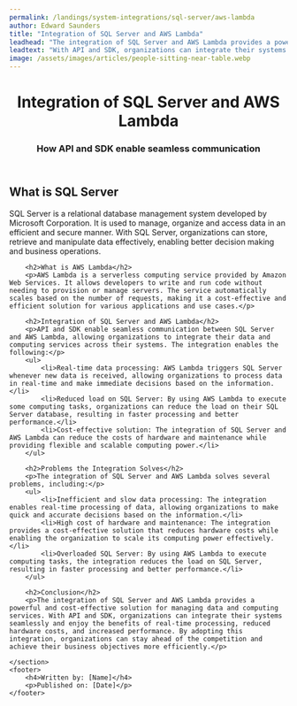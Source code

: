```yaml
---
permalink: /landings/system-integrations/sql-server/aws-lambda
author: Edward Saunders
title: "Integration of SQL Server and AWS Lambda"
leadhead: "The integration of SQL Server and AWS Lambda provides a powerful and cost-effective solution for managing data and computing services"
leadtext: "With API and SDK, organizations can integrate their systems seamlessly and enjoy the benefits of real-time processing, reduced hardware costs, and increased performance. By adopting this integration, organizations can stay ahead of the competition and achieve their business objectives more efficiently."
image: /assets/images/articles/people-sitting-near-table.webp
---
```

<div class="arttext">	<header>
		<h1>Integration of SQL Server and AWS Lambda</h1>
		<h3>How API and SDK enable seamless communication</h3>
	</header>
	<section>
		<h2>What is SQL Server</h2>
		<p>SQL Server is a relational database management system developed by Microsoft Corporation. It is used to manage, organize and access data in an efficient and secure manner. With SQL Server, organizations can store, retrieve and manipulate data effectively, enabling better decision making and business operations.</p>

		<h2>What is AWS Lambda</h2>
		<p>AWS Lambda is a serverless computing service provided by Amazon Web Services. It allows developers to write and run code without needing to provision or manage servers. The service automatically scales based on the number of requests, making it a cost-effective and efficient solution for various applications and use cases.</p>

		<h2>Integration of SQL Server and AWS Lambda</h2>
		<p>API and SDK enable seamless communication between SQL Server and AWS Lambda, allowing organizations to integrate their data and computing services across their systems. The integration enables the following:</p>
		<ul>
			<li>Real-time data processing: AWS Lambda triggers SQL Server whenever new data is received, allowing organizations to process data in real-time and make immediate decisions based on the information.</li>
			<li>Reduced load on SQL Server: By using AWS Lambda to execute some computing tasks, organizations can reduce the load on their SQL Server database, resulting in faster processing and better performance.</li>
			<li>Cost-effective solution: The integration of SQL Server and AWS Lambda can reduce the costs of hardware and maintenance while providing flexible and scalable computing power.</li>
		</ul>

		<h2>Problems the Integration Solves</h2>
		<p>The integration of SQL Server and AWS Lambda solves several problems, including:</p>
		<ul>
			<li>Inefficient and slow data processing: The integration enables real-time processing of data, allowing organizations to make quick and accurate decisions based on the information.</li>
			<li>High cost of hardware and maintenance: The integration provides a cost-effective solution that reduces hardware costs while enabling the organization to scale its computing power effectively.</li>
			<li>Overloaded SQL Server: By using AWS Lambda to execute computing tasks, the integration reduces the load on SQL Server, resulting in faster processing and better performance.</li>
		</ul>

		<h2>Conclusion</h2>
		<p>The integration of SQL Server and AWS Lambda provides a powerful and cost-effective solution for managing data and computing services. With API and SDK, organizations can integrate their systems seamlessly and enjoy the benefits of real-time processing, reduced hardware costs, and increased performance. By adopting this integration, organizations can stay ahead of the competition and achieve their business objectives more efficiently.</p>

	</section>
	<footer>
		<h4>Written by: [Name]</h4>
		<p>Published on: [Date]</p>
	</footer>
</div>